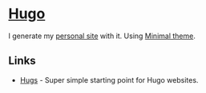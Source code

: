 # [Hugo](https://gohugo.io)
I generate my [personal site](https://nikitavoloboev.xyz) with it. Using [Minimal theme](https://github.com/calintat/minimal).

## Links
- [Hugs](https://github.com/bjango/Hugs) - Super simple starting point for Hugo websites.